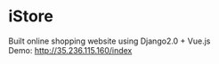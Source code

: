 # iStore  
Built online shopping website using Django2.0 + Vue.js  
Demo: http://35.236.115.160/index
